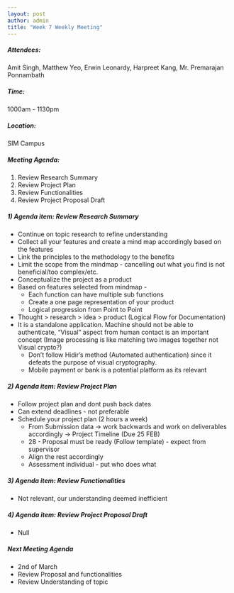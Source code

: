 ```yaml
---
layout: post
author: admin
title: "Week 7 Weekly Meeting"
---
```


##### Attendees:
Amit Singh, Matthew Yeo, Erwin Leonardy, Harpreet Kang, Mr. Premarajan Ponnambath

##### Time:
1000am - 1130pm

##### Location: 
SIM Campus

##### Meeting Agenda:
1. Review Research Summary
2. Review Project Plan
3. Review Functionalities
4. Review Project Proposal Draft

##### 1) Agenda item: Review Research Summary
- Continue on topic research to refine understanding
- Collect all your features and create a mind map accordingly based on the features
- Link the principles to the methodology to the benefits
- Limit the scope from the mindmap - cancelling out what you find is not beneficial/too complex/etc.
- Conceptualize the project as a product
- Based on features selected from mindmap - 
  - Each function can have multiple sub functions
  - Create a one page representation of your product
  - Logical progression from Point to Point
- Thought > research > idea > product (Logical Flow for Documentation)
- It is a standalone application. Machine should not be able to authenticate, “Visual” aspect from human contact is an important concept (Image processing is like matching two images together not Visual crypto?)
  - Don’t follow Hidir’s method (Automated authentication) since it defeats the purpose of visual cryptography.
  - Mobile payment or bank is a potential platform as its relevant

##### 2) Agenda item: Review Project Plan
- Follow project plan and dont push back dates
- Can extend deadlines - not preferable
- Schedule your project plan (2 hours a week)
  - From Submission data -> work backwards and work on deliverables accordingly -> Project Timeline (Due 25 FEB)
  - 28 - Proposal must be ready (Follow template) - expect from supervisor
  - Align the rest accordingly
  - Assessment individual - put who does what

##### 3) Agenda item: Review Functionalities
- Not relevant, our understanding deemed inefficient

##### 4) Agenda item: Review Project Proposal Draft
- Null

##### Next Meeting Agenda
- 2nd of March
- Review Proposal and functionalities
- Review Understanding of topic
